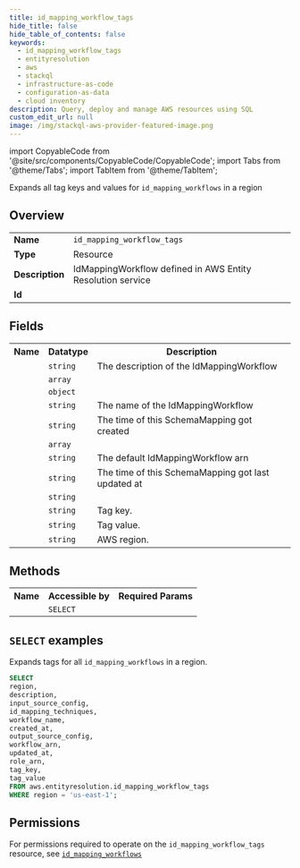 ```yaml
---
title: id_mapping_workflow_tags
hide_title: false
hide_table_of_contents: false
keywords:
  - id_mapping_workflow_tags
  - entityresolution
  - aws
  - stackql
  - infrastructure-as-code
  - configuration-as-data
  - cloud inventory
description: Query, deploy and manage AWS resources using SQL
custom_edit_url: null
image: /img/stackql-aws-provider-featured-image.png
---
```


import CopyableCode from '@site/src/components/CopyableCode/CopyableCode';
import Tabs from '@theme/Tabs';
import TabItem from '@theme/TabItem';

Expands all tag keys and values for <code>id_mapping_workflows</code> in a region

## Overview
<table>
<tbody>
<tr><td><b>Name</b></td><td><code>id_mapping_workflow_tags</code></td></tr>
<tr><td><b>Type</b></td><td>Resource</td></tr>
<tr><td><b>Description</b></td><td>IdMappingWorkflow defined in AWS Entity Resolution service</td></tr>
<tr><td><b>Id</b></td><td><CopyableCode code="aws.entityresolution.id_mapping_workflow_tags" /></td></tr>
</tbody>
</table>

## Fields
<table>
<tbody>
<tr><th>Name</th><th>Datatype</th><th>Description</th></tr><tr><td><CopyableCode code="description" /></td><td><code>string</code></td><td>The description of the IdMappingWorkflow</td></tr>
<tr><td><CopyableCode code="input_source_config" /></td><td><code>array</code></td><td></td></tr>
<tr><td><CopyableCode code="id_mapping_techniques" /></td><td><code>object</code></td><td></td></tr>
<tr><td><CopyableCode code="workflow_name" /></td><td><code>string</code></td><td>The name of the IdMappingWorkflow</td></tr>
<tr><td><CopyableCode code="created_at" /></td><td><code>string</code></td><td>The time of this SchemaMapping got created</td></tr>
<tr><td><CopyableCode code="output_source_config" /></td><td><code>array</code></td><td></td></tr>
<tr><td><CopyableCode code="workflow_arn" /></td><td><code>string</code></td><td>The default IdMappingWorkflow arn</td></tr>
<tr><td><CopyableCode code="updated_at" /></td><td><code>string</code></td><td>The time of this SchemaMapping got last updated at</td></tr>
<tr><td><CopyableCode code="role_arn" /></td><td><code>string</code></td><td></td></tr>
<tr><td><CopyableCode code="tag_key" /></td><td><code>string</code></td><td>Tag key.</td></tr>
<tr><td><CopyableCode code="tag_value" /></td><td><code>string</code></td><td>Tag value.</td></tr>
<tr><td><CopyableCode code="region" /></td><td><code>string</code></td><td>AWS region.</td></tr>
</tbody>
</table>

## Methods

<table>
<tbody>
  <tr>
    <th>Name</th>
    <th>Accessible by</th>
    <th>Required Params</th>
  </tr>
  <tr>
    <td><CopyableCode code="list_resources" /></td>
    <td><code>SELECT</code></td>
    <td><CopyableCode code="region" /></td>
  </tr>
</tbody>
</table>

## `SELECT` examples
Expands tags for all <code>id_mapping_workflows</code> in a region.
```sql
SELECT
region,
description,
input_source_config,
id_mapping_techniques,
workflow_name,
created_at,
output_source_config,
workflow_arn,
updated_at,
role_arn,
tag_key,
tag_value
FROM aws.entityresolution.id_mapping_workflow_tags
WHERE region = 'us-east-1';
```


## Permissions

For permissions required to operate on the <code>id_mapping_workflow_tags</code> resource, see <a href="/services/entityresolution/id_mapping_workflows/#permissions"><code>id_mapping_workflows</code></a>

